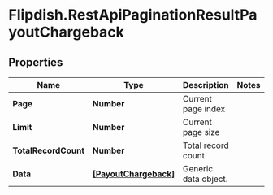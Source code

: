 # Flipdish.RestApiPaginationResultPayoutChargeback

## Properties

Name | Type | Description | Notes
------------ | ------------- | ------------- | -------------
**Page** | **Number** | Current page index | 
**Limit** | **Number** | Current page size | 
**TotalRecordCount** | **Number** | Total record count | 
**Data** | [**[PayoutChargeback]**](PayoutChargeback.md) | Generic data object. | 



